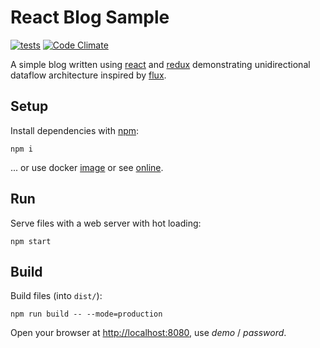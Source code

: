 # React Blog Sample

[![tests](https://github.com/akornatskyy/sample-blog-react-redux/actions/workflows/tests.yml/badge.svg)](https://github.com/akornatskyy/sample-blog-react-redux/actions/workflows/tests.yml)
[![Code Climate](https://codeclimate.com/github/akornatskyy/sample-blog-react-redux/badges/gpa.svg)](https://codeclimate.com/github/akornatskyy/sample-blog-react-redux)

A simple blog written using [react](http://facebook.github.io/react/) and
[redux](https://github.com/reactjs/redux) demonstrating unidirectional dataflow
architecture inspired by
[flux](https://facebook.github.io/flux/docs/overview.html).

## Setup

Install dependencies with [npm](https://www.npmjs.com):

    npm i

... or use docker [image](https://github.com/akornatskyy/sample-blog-react-redux/tree/master/docker) or see [online](https://akornatskyy.github.io/sample-blog-react-redux/).

## Run

Serve files with a web server with hot loading:

    npm start

## Build

Build files (into `dist/`):

    npm run build -- --mode=production

Open your browser at [http://localhost:8080](http://localhost:8080),
use *demo* / *password*.
